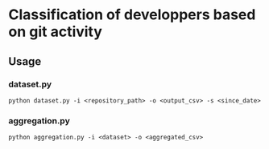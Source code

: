 # Classification of developpers based on git activity ## Usage### dataset.py```python dataset.py -i <repository_path> -o <output_csv> -s <since_date>```### aggregation.py```python aggregation.py -i <dataset> -o <aggregated_csv> ```